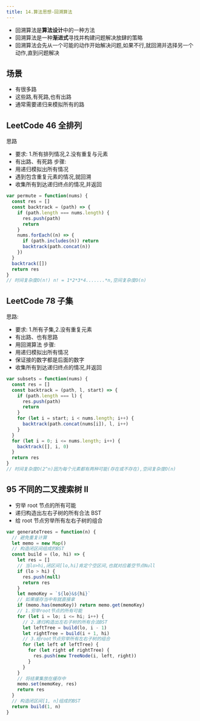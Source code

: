 ```yaml
---
title: 14.算法思想-回溯算法
---
```


- 回溯算法是**算法设计**中的一种方法
- 回溯算法是一种**渐进式**寻找并构建问题解决放肆的策略
- 回溯算法会先从一个可能的动作开始解决问题,如果不行,就回溯并选择另一个动作,直到问题解决

## 场景

- 有很多路
- 这些路,有死路,也有出路
- 通常需要递归来模拟所有的路

## LeetCode 46 全排列

思路

- 要求: 1.所有排列情况,2.没有重复与元素
- 有出路、有死路
  步骤:
- 用递归模拟出所有情况
- 遇到包含重复元素的情况,就回溯
- 收集所有到达递归终点的情况,并返回

```js
var permute = function(nums) {
  const res = []
  const backtrack = (path) => {
    if (path.length === nums.length) {
      res.push(path)
      return
    }
    nums.forEach((n) => {
      if (path.includes(n)) return
      backtrack(path.concat(n))
    })
  }
  backtrack([])
  return res
}
// 时间复杂度O(n!) n! = 1*2*3*4.......*n,空间复杂度O(n)
```

## LeetCode 78 子集

思路:

- 要求: 1.所有子集,2.没有重复元素
- 有出路、也有思路
- 用回溯算法
  步骤:
- 用递归模拟出所有情况
- 保证接的数字都是后面的数字
- 收集所有到达递归终点的情况,并返回

```js
var subsets = function(nums) {
  const res = []
  const backtrack = (path, l, start) => {
    if (path.length === l) {
      res.push(path)
      return
    }
    for (let i = start; i < nums.length; i++) {
      backtrack(path.concat(nums[i]), l, i++)
    }
  }
  for (let i = 0; i <= nums.length; i++) {
    backtrack([], i, 0)
  }
  return res
}
// 时间复杂度O(2^n)因为每个元素都有两种可能(存在或不存在),空间复杂度O(n)
```

## 95 不同的二叉搜索树 II

- 穷举 root 节点的所有可能
- 递归构造出左右子树的所有合法 BST
- 给 root 节点穷举所有左右子树的组合

```js
var generateTrees = function(n) {
  // 避免重复计算
  let memo = new Map()
  // 构造闭区间组成的BST
  const build = (lo, hi) => {
    let res = []
    // 当lo>hi,闭区间[lo,hi]肯定个空区间,也就对应着空节点Null
    if (lo > hi) {
      res.push(null)
      return res
    }
    let memoKey = `${lo}&${hi}`
    // 如果缓存当中有就直接拿
    if (memo.has(memoKey)) return memo.get(memoKey)
    // 1.穷举root节点的所有可能
    for (let i = lo; i <= hi; i++) {
      // 2.递归构造出左右子树的所有合法BST
      let leftTree = build(lo, i - 1)
      let rightTree = build(i + 1, hi)
      // 3.给root节点穷举所有左右子树的组合
      for (let left of leftTree) {
        for (let right of rightTree) {
          res.push(new TreeNode(i, left, right))
        }
      }
    }
    // 将结果集放在缓存中
    memo.set(memoKey, res)
    return res
  }
  // 构造闭区间[1, n]组成的BST
  return build(1, n)
}
```
